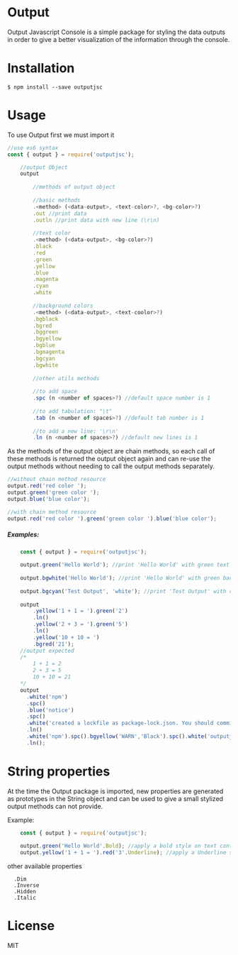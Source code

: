 # Output
Output Javascript Console is a simple package for styling the data outputs in order to give a better visualization of the information through the console.
# Installation
```
$ npm install --save outputjsc
```
# Usage
To use Output first we must import it
```javascript
//use es6 syntax
const { output } = require('outputjsc');

    //output Object
    output
        
        //methods of output object
        
        //basic methods
        .<method> (<data-output>, <text-color>?, <bg-color>?)
        .out //print data
        .outln //print data with new line (\r\n)
        
        //text color
        .<method> (<data-output>, <bg-color>?)
        .black
        .red
        .green
        .yellow
        .blue
        .magenta
        .cyan
        .white
        
        //background colors
        .<method> (<data-output>, <text-coolor>?)
        .bgblack
        .bgred
        .bggreen
        .bgyellow
        .bgblue
        .bgmagenta
        .bgcyan
        .bgwhite
        
        //other utils methods
        
        //to add space
        .spc (n <number of spaces>?) //default space number is 1
        
        //to add tabulation: "\t"
        .tab (n <number of spaces>?) //default tab number is 1
        
        //to add a new line: '\r\n'
        .ln (n <number of spaces>?) //default new lines is 1
```

As the methods of the output object are chain methods, so each call of these methods is returned the output object again and can re-use the output methods without needing to call the output methods separately.
```javascript
//without chain method resource
output.red('red color ');
output.green('green color ');
output.blue('blue color');

//with chain method resource
output.red('red color ').green('green color ').blue('blue color');
```

##### Examples:
```javascript
    const { output } = require('outputjsc');
    
    output.green('Hello World'); //print 'Hello World' with green text color
    
    output.bgwhite('Hello World'); //print 'Hello World' with green background color
    
    output.bgcyan('Test Output', 'white'); //print 'Test Output' with cyan background color and white text color
    
    output
        .yellow('1 + 1 = ').green('2')
        .ln()
        .yellow('2 + 3 = ').green('5')
        .ln()
        .yellow('10 + 10 = ')
        .bgred('21');
    //output expected
    /*
        1 + 1 = 2
        2 + 3 = 5
        10 + 10 = 21
    */
    output
      .white('npm')
      .spc()
      .blue('notice')
      .spc()
      .white('created a lockfile as package-lock.json. You should commit this file')
      .ln()
      .white('npm').spc().bgyellow('WARN','Black').spc().white('outputjsc@1.0.0 No repository field.')
      .ln();
```

# String properties
At the time the Output package is imported, new properties are generated as prototypes in the String object and can be used to give a small stylized output methods can not provide.

Example:
```javascript
    const { output } = require('outputjsc');
    
    output.green('Hello World'.Bold); //apply a bold style on text content
    output.yellow('1 + 1 = ').red('3'.Underline); //apply a Underline style on text content (on '3' string)
```
other available properties
```
  .Dim
  .Inverse
  .Hidden
  .Italic
```
# License
MIT
